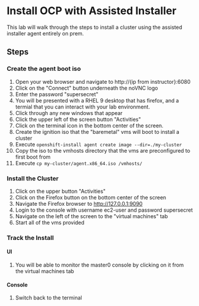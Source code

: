 # Install OCP with Assisted Installer

This lab will walk through the steps to install a cluster using the assisted installer agent entirely on prem.

## Steps

### Create the agent boot iso
1. Open your web browser and navigate to http://{ip from instructor}:6080
1. Click on the "Connect" button underneath the noVNC logo
1. Enter the password "supersecret"
1. You will be presented with a RHEL 9 desktop that has firefox, and a termial that you can interact with your lab environment.
1. Click through any new windows that appear
1. Click the upper left of the screen button "Activities"
1. Click on the terminal icon in the bottom center of the screen.
1. Create the ignition iso that the "baremetal" vms will boot to install a cluster
1. Execute `openshift-install agent create image --dir=./my-cluster`
1. Copy the iso to the vmhosts directory that the vms are preconfigured to first boot from
1. Execute `cp my-cluster/agent.x86_64.iso /vmhosts/`

### Install the Cluster

1. Click on the upper button "Activities"
1. Click on the Firefox button on the bottom center of the screen
1. Navigate the Firefox browser to http://127.0.0.1:9090
1. Login to the console with username ec2-user and password supersecret
1. Navigate on the left of the screen to the "virtual machines" tab
1. Start all of the vms provided

### Track the Install

#### UI
1. You will be able to monitor the master0 console by clicking on it from the virtual machines tab

#### Console
1. Switch back to the terminal
